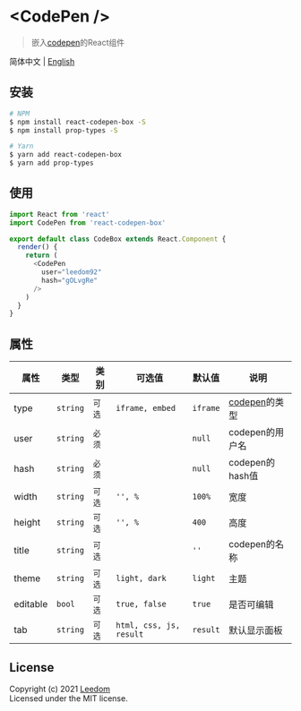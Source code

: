 # &lt;CodePen /&gt;

> 嵌入[codepen](http://codepen.io)的React组件

简体中文 | [English](./README.md)

## 安装

```bash
# NPM
$ npm install react-codepen-box -S
$ npm install prop-types -S

# Yarn
$ yarn add react-codepen-box
$ yarn add prop-types
```

## 使用

```js
import React from 'react'
import CodePen from 'react-codepen-box'

export default class CodeBox extends React.Component {
  render() {
    return (
      <CodePen
        user="leedom92"
        hash="gOLvgRe"
      />
    )
  }
}
```

## 属性

属性      |  类型    | 类别    | 可选值                   | 默认值     | 说明
---------|----------|--------|-------------------------|-----------|------------
type     | `string` | `可选` | `iframe, embed`          | `iframe`  | [codepen](http://codepen.io)的类型
user     | `string` | `必须` |                          | `null`    | codepen的用户名
hash     | `string` | `必须` |                          | `null`    | codepen的hash值
width    | `string` | `可选` | `'', %`                  | `100%`    | 宽度
height   | `string` | `可选` | `'', %`                  | `400`     | 高度
title    | `string` | `可选` |                          | `''`      | codepen的名称
theme    | `string` | `可选` |  `light, dark`           | `light`   | 主题
editable | `bool`   | `可选` | `true, false`            | `true`    | 是否可编辑
tab      | `string` | `可选` | `html, css, js, result`  | `result`  | 默认显示面板

## License
Copyright (c) 2021 [Leedom](https://github.com/leedom92)  
Licensed under the MIT license.
